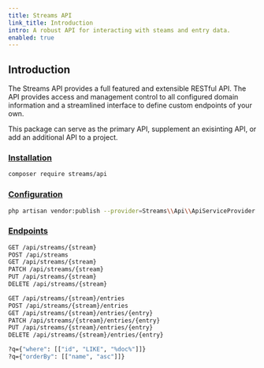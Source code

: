```yaml
---
title: Streams API
link_title: Introduction
intro: A robust API for interacting with steams and entry data.
enabled: true
---
```


## Introduction

The Streams API provides a full featured and extensible RESTful API. The API provides access and management control to all configured domain information and a streamlined interface to define custom endpoints of your own.

This package can serve as the primary API, supplement an exisinting API, or add an additional API to a project. 

### [Installation](installation)

```bash
composer require streams/api
```

### [Configuration](configuration)

```bash
php artisan vendor:publish --provider=Streams\\Api\\ApiServiceProvider --tag=config
```

### [Endpoints](endpoints)

```bash
GET /api/streams/{stream}
POST /api/streams
GET /api/streams/{stream}
PATCH /api/streams/{stream}
PUT /api/streams/{stream}
DELETE /api/streams/{stream}

GET /api/streams/{stream}/entries
POST /api/streams/{stream}/entries
GET /api/streams/{stream}/entries/{entry}
PATCH /api/streams/{stream}/entries/{entry}
PUT /api/streams/{stream}/entries/{entry}
DELETE /api/streams/{stream}/entries/{entry}

?q={"where": [["id", "LIKE", "%doc%"]]}
?q={"orderBy": [["name", "asc"]]}
```
